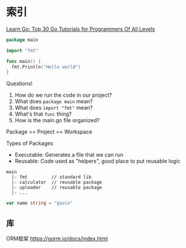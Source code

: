 # 索引

[Learn Go: Top 30 Go Tutorials for Programmers Of All Levels](https://stackify.com/learn-go-tutorials/)


```go
package main

import "fmt"

func main() {
  fmt.Println("Hello world")
}

```

Questions!
1. How do we run the code in our project?
2. What does `package main` mean?
3. What does `import "fmt"` mean?
4. What's that `func` thing?
5. How is the main.go file organized?

Package == Project == Workspace

Types of Packages
* Executable: Generates a file that we can run
* Reusable: Code used as "helpers", good place to put reusable logic

```
main
  |- fmt         // standard lib
  |- calculator  // reusable package
  |- uploader    // reusable package
  |- ...
```




```go
var name string = "gavin"
```


## 库



ORM框架 https://gorm.io/docs/index.html




